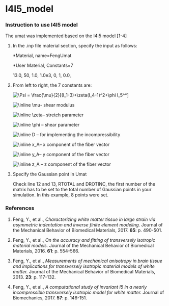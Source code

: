 # I4I5_model

### Instruction to use I4I5 model

The umat was implemented based on the I4I5 model [1-4]

1. In the .inp file material section, specify the input as follows:

   *Material, name=FengUmat

   *User Material, Constants=7

   13.0, 50, 1.0, 1.0e3, 0, 1, 0.0,


2. From left to right, the 7 constants are:

   <img src="https://latex.codecogs.com/png.image?\dpi{110}&space;\Psi&space;=&space;\frac{\mu}{2}[(I_1-3)&plus;\zeta(I_4-1)^2&plus;\phi&space;I_5^*]" title="\Psi = \frac{\mu}{2}[(I_1-3)+\zeta(I_4-1)^2+\phi I_5^*]" />
   
   <img src="https://latex.codecogs.com/png.image?\dpi{110}&space;\inline&space;\mu" title="\inline \mu" />- shear modulus
   
   <img src="https://latex.codecogs.com/png.image?\dpi{110}&space;\inline&space;\zeta" title="\inline \zeta" />– stretch parameter
   
   <img src="https://latex.codecogs.com/png.image?\dpi{110}&space;\inline&space;\phi" title="\inline \phi" /> – shear parameter
   
   <img src="https://latex.codecogs.com/png.image?\dpi{110}&space;\inline&space;D" title="\inline D" /> – for implementing the incompressibility
   
   <img src="https://latex.codecogs.com/png.image?\dpi{110}&space;\inline&space;x_A" title="\inline x_A" />– x component of the fiber vector
   
   <img src="https://latex.codecogs.com/png.image?\dpi{110}&space;\inline&space;y_A" title="\inline y_A" />– y component of the fiber vector
   
   <img src="https://latex.codecogs.com/png.image?\dpi{110}&space;\inline&space;z_A" title="\inline z_A" /> – z component of the fiber vector



3. Specify the Gaussian point in Umat

   Check line 12 and 13, RTOTAL and DROTINC, the first number of the matrix has to be set to the total number of Gaussian points in your simulation. In this example, 8 points were set.



### References

1. Feng, Y., et al., *Characterizing white matter tissue in large strain via asymmetric indentation and inverse finite element modeling.* Journal of the Mechanical Behavior of Biomedical Materials, 2017. **65**: p. 490-501.

2. Feng, Y., et al., *On the accuracy and fitting of transversely isotropic material models.* Journal of the Mechanical Behavior of Biomedical Materials, 2016. **61**: p. 554-566.

3. Feng, Y., et al., *Measurements of mechanical anisotropy in brain tissue and implications for transversely isotropic material models of white matter.* Journal of the Mechanical Behavior of Biomedical Materials, 2013. **23**: p. 117-132.

4. Feng, Y., et al., *A computational study of invariant I5 in a nearly incompressible transversely isotropic model for white matter.* Journal of Biomechanics, 2017. **57**: p. 146-151.

 